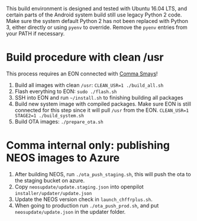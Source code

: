 This build environment is designed and tested with Ubuntu 16.04 LTS, and
certain parts of the Android system build still use legacy Python 2 code.
Make sure the system default Python 2 has not been replaced with Python 3,
either directly or using `pyenv` to override. Remove the `pyenv` entries
from your PATH if necessary.

# Build procedure with clean /usr
This process requires an EON connected with [Comma Smays](https://comma.ai/shop/products/comma-smays-adapter)!
1. Build all images with clean `/usr`: `CLEAN_USR=1 ./build_all.sh`
2. Flash everything to EON: `sudo ./flash.sh`
3. SSH into EON and run `~/install.sh` to finishing building all packages
4. Build new system image with compiled packages. Make sure EON is still connected for this step since it will pull `/usr` from the EON. `CLEAN_USR=1 STAGE2=1 ./build_system.sh`
5. Build OTA images: `./prepare_ota.sh`

# Comma internal only: publishing NEOS images to Azure

1. After building NEOS, run `./ota_push_staging.sh`, this will push the ota to the staging bucket on azure.
2. Copy `neosupdate/update.staging.json` into openpilot `installer/updater/update.json`
3. Update the NEOS version check in `launch_chffrplus.sh`.
4. When going to production run `./ota_push_prod.sh`, and put `neosupdate/update.json` in the updater folder.
